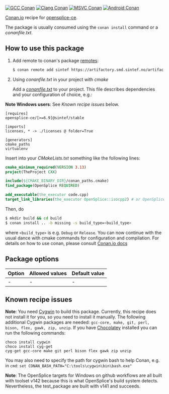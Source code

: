 [![GCC Conan](https://github.com/sintef-ocean/conan-opensplice-ce/workflows/GCC%20Conan/badge.svg)](https://github.com/sintef-ocean/conan-opensplice-ce/actions?query=workflow%3A"GCC+Conan")
[![Clang Conan](https://github.com/sintef-ocean/conan-opensplice-ce/workflows/Clang%20Conan/badge.svg)](https://github.com/sintef-ocean/conan-opensplice-ce/actions?query=workflow%3A"Clang+Conan")
[![MSVC Conan](https://github.com/sintef-ocean/conan-opensplice-ce/workflows/MSVC%20Conan/badge.svg)](https://github.com/sintef-ocean/conan-opensplice-ce/actions?query=workflow%3A"MSVC+Conan")
[![Android Conan](https://github.com/sintef-ocean/conan-opensplice-ce/workflows/Android%20Conan/badge.svg)](https://github.com/sintef-ocean/conan-opensplice-ce/actions?query=workflow%3A"Android+Conan")


[Conan.io](https://conan.io) recipe for [opensplice-ce](https://github.com/ADLINK-IST/opensplice).

The package is usually consumed using the `conan install` command or a *conanfile.txt*.

## How to use this package

1. Add remote to conan's package [remotes](https://docs.conan.io/en/latest/reference/commands/misc/remote.html?highlight=remotes):

   ```bash
   $ conan remote add sintef https://artifactory.smd.sintef.no/artifactory/conan/conan-local
   ```

2. Using *conanfile.txt* in your project with *cmake*

   Add a [*conanfile.txt*](http://docs.conan.io/en/latest/reference/conanfile_txt.html) to your project. This file describes dependencies and your configuration of choice, e.g.:

**Note Windows users**: See _Known recipe issues_ below.

   ```
   [requires]
   opensplice-ce/[>=6.9]@sintef/stable

   [imports]
   licenses, * -> ./licenses @ folder=True

   [generators]
   cmake_paths
   virtualenv
   ```

   Insert into your *CMakeLists.txt* something like the following lines:
   ```cmake
   cmake_minimum_required(VERSION 3.13)
   project(TheProject CXX)

   include(${CMAKE_BINARY_DIR}/conan_paths.cmake)
   find_package(OpenSplice REQUIRED)

   add_executable(the_executor code.cpp)
   target_link_libraries(the_executor OpenSplice::isocpp2) # or OpenSplice::isocpp
   ```
   Then, do
   ```bash
   $ mkdir build && cd build
   $ conan install .. -b missing -s build_type=<build_type>
   ```
   where `<build_type>` is e.g. `Debug` or `Release`.
   You can now continue with the usual dance with cmake commands for configuration and compilation. For details on how to use conan, please consult [Conan.io docs](http://docs.conan.io/en/latest/)

## Package options

| Option        | Allowed values    | Default value     |
| ------------- | ----------------- | ----------------- |
| -             | -                 | -                 |


## Known recipe issues

**Note**: You need [Cygwin](https://www.cygwin.com/) to build this
package. Currently, this recipe does not install it for you, so you need
to install it manually. The following additional Cygwin packages are
needed: `gcc-core, make, git, perl, bison, flex, gawk, zip, unzip`. If
you have [Chocolatey](https://chocolatey.org/%20) installed you can run
the following commands:

``` shell
choco install cygwin
choco install cyg-get
cyg-get gcc-core make git perl bison flex gawk zip unzip
```

You may also need to specify the path for cygwin bash to help Conan,
e.g. in `cmd`: `set CONAN_BASH_PATH="C:\tools\cygwin\bin\bash.exe"`

**Note**: The OpenSplice targets for Windows on github workflows are all built with
toolset v142 because this is what OpenSplice's build system detects. Nevertheless, the
test_package are built with v141 and succeeds.
